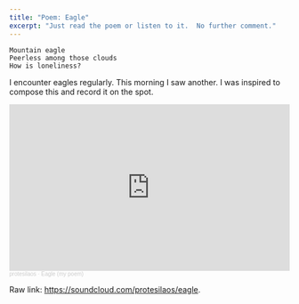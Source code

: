 ```yaml
---
title: "Poem: Eagle"
excerpt: "Just read the poem or listen to it.  No further comment."
---
```


```
Mountain eagle
Peerless among those clouds
How is loneliness?
```

I encounter eagles regularly.  This morning I saw another.  I was
inspired to compose this and record it on the spot.

<iframe width="100%" height="300" scrolling="no" frameborder="no" allow="autoplay" src="https://w.soundcloud.com/player/?url=https%3A//api.soundcloud.com/tracks/1397117263&color=%23ff5500&auto_play=false&hide_related=false&show_comments=true&show_user=true&show_reposts=false&show_teaser=true&visual=true"></iframe><div style="font-size: 10px; color: #cccccc;line-break: anywhere;word-break: normal;overflow: hidden;white-space: nowrap;text-overflow: ellipsis; font-family: Interstate,Lucida Grande,Lucida Sans Unicode,Lucida Sans,Garuda,Verdana,Tahoma,sans-serif;font-weight: 100;"><a href="https://soundcloud.com/protesilaos" title="protesilaos" target="_blank" style="color: #cccccc; text-decoration: none;">protesilaos</a> · <a href="https://soundcloud.com/protesilaos/eagle" title="Eagle (my poem)" target="_blank" style="color: #cccccc; text-decoration: none;">Eagle (my poem)</a></div>

Raw link: <https://soundcloud.com/protesilaos/eagle>.
